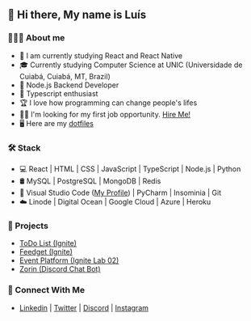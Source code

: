 <h2>👋 Hi there, My name is Luís</h2>

<h3>👨🏻‍💻 About me</h3>

<ul>
  <li>🔭 I am currently studying React and React Native</li>
  <li>🎓 Currently studying Computer Science at UNIC (Universidade de Cuiabá, Cuiabá, MT, Brazil)</li>
  <li>💼 Node.js Backend Developer</li>
  <li>🌱 Typescript enthusiast</li>
  <li>🏆 I love how programming can change people's lifes</li>
  <li>👨‍💻 I'm looking for my first job opportunity. <a href="mailto:me@xyluis.tech">Hire Me!</a></li>
  <li>🖥️ Here are my <a href="https://github.com/xyluis/dotfiles">dotfiles</a></li>
</ul>

<h3>🛠 Stack</h3>

<ul>
  <li>💻 React | HTML | CSS | JavaScript | TypeScript | Node.js | Python</li>
  <li>🛢 MySQL | PostgreSQL | MongoDB | Redis</li>
  <li>🔧 Visual Studio Code (<a href="https://vscode.dev/profile/github/bbbadb25504422f6a6e14db2969bb8f9">My Profile</a>) | PyCharm | Insominia | Git</li>
  <li>☁️ Linode | Digital Ocean | Google Cloud | Azure | Heroku</li>
</ul>

<h3>📁 Projects</h3>
  
<ul>
  <li><a href="https://github.com/xyluis/todo">ToDo List (Ignite)</a></li>
  <li><a href="https://github.com/xyluis/feedget">Feedget (Ignite)</a></li>
  <li><a href="https://github.com/xyluis/ignite-lab-2">Event Platform (Ignite Lab 02)</a></li>
  <li><a href="https://zorin.com.br">Zorin (Discord Chat Bot)</a></li>
</ul>

<h3>👥 Connect With Me</h3>
  
<ul>
  <li>
    <a href="https://linkedin.com/in/xyluiis">Linkedin</a> |
    <a href="https://twitter.com/xyluiis">Twitter</a> |
    <a href="https://discord.com/users/471333722810089492">Discord</a> |
    <a href="https://www.instagram.com/xyluiis">Instagram</a>
  </li>
</ul>
